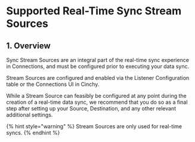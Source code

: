 # Supported Real-Time Sync Stream Sources

## 1. Overview

Sync Stream Sources are an integral part of the real-time sync experience in Connections, and must be configured prior to executing your data sync.

Stream Sources are configured and enabled via the Listener Configuration table or the Connections UI in Cinchy.

While a Stream Source can feasibly be configured at any point during the creation of a real-time data sync, we recommend that you do so as a final step after setting up your Source, Destination, and any other relevant additional settings.

{% hint style="warning" %}
Stream Sources are only used for real-time syncs.
{% endhint %}
